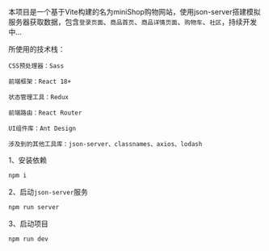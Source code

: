 本项目是一个基于Vite构建的名为miniShop购物网站，使用json-server搭建模拟服务器获取数据，包含`登录页面`、`商品首页`、`商品详情页面`、`购物车`、`社区`，持续开发中...

所使用的技术栈：

    CSS预处理器：Sass
    
    前端框架：React 18+
    
    状态管理工具：Redux
    
    前端路由：React Router
    
    UI组件库：Ant Design
    
    涉及到的其他工具库：json-server、classnames、axios、lodash


1、安装依赖

```js
npm i
```

2、启动`json-server`服务
```js
npm run server
```

3、启动项目
```js
npm run dev
```
